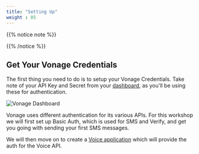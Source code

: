 ```yaml
---
title: "Setting Up"
weight : 05
---
```

{{% notice note %}}

{{% /notice %}}

## Get Your Vonage Credentials

The first thing you need to do is to setup your Vonage Credentials. Take note of your API Key and Secret from your [dashboard](https://dashboard.nexmo.com), as you'll be using these for authentication.

![Vonage Dashboard](/Vonage_Dashboard.png)

Vonage uses different authentication for its various APIs. For this workshop we will first set up Basic Auth, which is used for SMS and Verify, and get you going with sending your first SMS messages.

We will then move on to create a [Voice application](https://dashboard.nexmo.com/applications) which will provide the auth for the Voice API.
